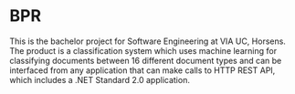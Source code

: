 # BPR
This is the bachelor project for Software Engineering at VIA UC, Horsens. The  product is a classification system which uses machine learning for classifying documents between 16 different document types and can be interfaced from any application that can make calls to HTTP REST API, which includes a .NET Standard 2.0 application.
 
